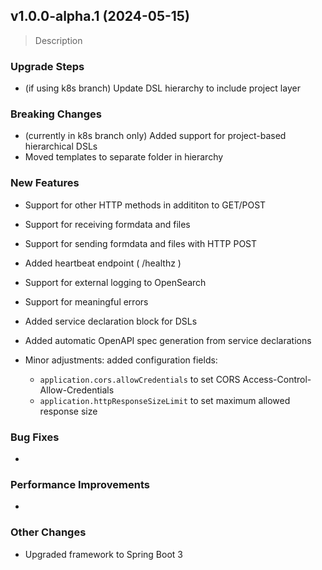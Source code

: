 ## v1.0.0-alpha.1 (2024-05-15)

> Description

### Upgrade Steps

- (if using k8s branch) 
  Update DSL hierarchy to include project layer

### Breaking Changes

- (currently in k8s branch only) Added support for project-based hierarchical DSLs
- Moved templates to separate folder in hierarchy

### New Features

- Support for other HTTP methods in addititon to GET/POST
- Support for receiving formdata and files
- Support for sending formdata and files with HTTP POST 

- Added heartbeat endpoint ( /healthz )
- Support for external logging to OpenSearch
- Support for meaningful errors 

- Added service declaration block for DSLs
- Added automatic OpenAPI spec generation from service declarations

- Minor adjustments: added configuration fields:
 
   * `application.cors.allowCredentials` to set CORS Access-Control-Allow-Credentials
   * `application.httpResponseSizeLimit` to set maximum allowed response size
    

### Bug Fixes

-

### Performance Improvements

-

### Other Changes

- Upgraded framework to Spring Boot 3
